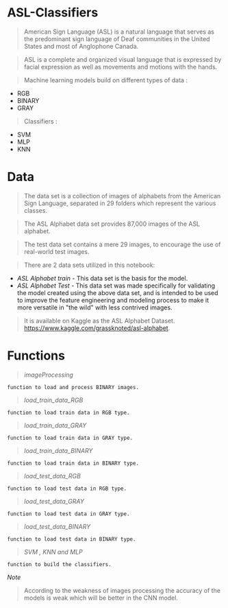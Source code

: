 # ASL-Classifiers
> American Sign Language (ASL) is a natural language that serves as the predominant sign language of Deaf communities in the United States and most of Anglophone Canada. 

> ASL is a complete and organized visual language that is expressed by facial expression as well as movements and motions with the hands.

> Machine learning models build on different types of data :
 - RGB
 - BINARY
 - GRAY
 
> Classifiers : 
 - SVM
 - MLP
 - KNN

# Data
>The data set is a collection of images of alphabets from the American Sign Language, separated in 29 folders which represent the various classes.

> The ASL Alphabet data set provides 87,000 images of the ASL alphabet.

> The test data set contains a mere 29 images, to encourage the use of real-world test images.

> There are 2 data sets utilized in this notebook:
 - *ASL Alphabet train* - This data set is the basis for the model.
 - *ASL Alphabet Test* - This data set was made specifically for validating the model created using the above data set, and is intended to be used to improve the feature engineering and modeling process to make it more versatile in "the wild" with less contrived images.

> It is available on Kaggle as the ASL Alphabet Dataset. https://www.kaggle.com/grassknoted/asl-alphabet.

# Functions 
> *imageProcessing*
```
function to load and process BINARY images.
```
> *load_train_data_RGB*
```
function to load train data in RGB type.
```
> *load_train_data_GRAY*
```
function to load train data in GRAY type.
```
> *load_train_data_BINARY*
```
function to load train data in BINARY type.
```
> *load_test_data_RGB*
```
function to load test data in RGB type.
```
> *load_test_data_GRAY*
```
function to load test data in GRAY type.
```
> *load_test_data_BINARY*
```
function to load test data in BINARY type.
```
> *SVM , KNN and MLP*
```
function to build the classifiers.
```
*Note*
> According to the weakness of images processing the accuracy of the models is weak which will be better in the CNN model.
